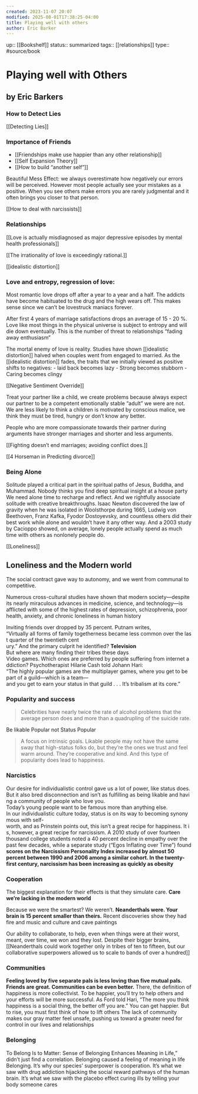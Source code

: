 ```yaml
---
created: 2023-11-07 20:07
modified: 2025-08-01T17:38:25-04:00
title: Playing well with others
author: Eric Barker
---
```

up::  [[Bookshelf]]
status:: summarized
tags:: [[relationships]]
type:: #source/book

# Playing well with Others
## by Eric Barkers


### How to Detect Lies
[[Detecting Lies]]
### Importance of Friends
- [[Friendships make use happier than any other relationship]]
- [[Self Expansion Theory]]
- [[How to build “another self”]]


Beautiful Mess Effect: we always overestimate how negatively our errors will be perceived. However most people actually see your mistakes as a positive. When you see others make errors you are rarely judgmental and it often brings you closer to that person.

[[How to deal with narcissists]]
### Relationships
[[Love is actually misdiagnosed as major depressive episodes by mental health professionals]]

[[The irrationality of love is exceedingly rational.]]

[[idealistic distortion]]

### Love and entropy, regression of love:
Most romantic love drops off after a year to a year and a half. The addicts have become habituated to the drug and the high wears off. This makes sense since we can’t be lovestruck maniacs forever.

After first 4 years of marriage satisfactions drops an average of 15 - 20 %.
Love like most things in the physical universe is subject to entropy and will die down eventually. This is the number of threat to relationships “fading away enthusiasm”


The mortal enemy of love is reality.
Studies have shown [[idealistic distortion]] halved when couples went from engaged to married.
As the  [[idealistic distortion]] fades, the traits that we initially viewed as positive shifts to negatives:
	- laid back becomes lazy
	- Strong becomes stubborn
	- Caring becomes clingy

[[Negative Sentiment Override]]

Treat your partner like a child, we create problems because always expect our partner to be a competent emotionally stable “adult” we were are not. We are less likely to think a children is motivated by conscious malice, we think they must be tired, hungry or don’t know any better.

People who are more compassionate towards their partner during arguments have stronger marriages and shorter and less arguments.

[[Fighting doesn’t end marriages; avoiding conflict does.]]

[[4 Horseman in Predicting divorce]]


### Being Alone

Solitude played a critical part in the spiritual paths of Jesus, Buddha, and Muhammad. Nobody thinks you find deep spiritual insight at a house party
We need alone time to recharge and reflect. And we rightfully associate solitude with creative breakthroughs. Isaac Newton discovered the law of gravity when he was isolated in Woolsthorpe during 1665, Ludwig von Beethoven, Franz Kafka, Fyodor Dostoyevsky, and countless others did their best work while alone and wouldn’t have it any other way.
And a 2003 study by Cacioppo showed, on average, lonely people actually spend as much time with others as nonlonely people do.

[[Loneliness]]
## Loneliness and the Modern world
The social contract gave way to autonomy, and we went from communal to competitive.

Numerous cross-cultural studies have shown that modern society—despite its nearly miraculous advances in medicine, science, and technology—is afflicted with some of the highest rates of depression, schizophrenia, poor health, anxiety, and chronic loneliness in human history

Inviting friends over dropped by 35 percent. Putnam writes, “Virtually all forms of family togetherness became less common over the last quarter of the twentieth cent ury.” And the primary culprit he identified? **Television**
But where are many finding their tribes these days Video games. Which ones are preferred by people suffering from internet addiction? Psychotherapist Hilarie Cash told Johann Hari: “The highly popular games are the multiplayer games, where you get to be part of a guild—which is a team—and you get to earn your status in that guild . . . It’s tribalism at its core.”


### Popularity and success

> Celebrities have nearly twice the rate of alcohol problems that the average person does and more than a quadrupling of the suicide rate.


Be likable Popular not Status Popular

> A focus on intrinsic goals. Likable people may not have the same sway that high-status folks do, but they’re the ones we trust and feel warm around. They’re cooperative and kind. And this type of popularity does lead to happiness.


### Narcistics

Our desire for individualistic control gave us a lot of power, like status does. But it also bred disconnection and isn’t as fulfilling as being likable and having a community of people who love you.
 
Today’s young people want to be famous more than anything else.
In our individualistic culture today, status is on its way to becoming synonymous with self-worth, and as Prinstein points out, this isn’t a great recipe for happiness. It is, however, a great recipe for narcissism.
A 2010 study of over fourteen thousand college students noted a 40 percent decline in empathy over the past few decades, while a separate study (“Egos Inflating over Time”) found **scores on the Narcissism Personality Index increased by almost 50 percent between 1990 and 2006 among a similar cohort. In the twenty-first century, narcissism has been increasing as quickly as obesity**


### Cooperation

The biggest explanation for their effects is that they simulate care. **Care we’re lacking in the modern world**

Because we were the smartest? We weren’t. **Neanderthals were. Your brain is 15 percent smaller than theirs.** Recent discoveries show they had fire and music and culture and cave paintings

Our ability to collaborate, to help, even when things were at their worst, meant, over time, we won and they lost. Despite their bigger brains, [[Neanderthals could work together only in tribes of ten to fifteen, but our collaborative superpowers allowed us to scale to bands of over a hundred]]

### Communities
**Feeling loved by five separate pals is less loving than five mutual pals. Friends are great. Communities can be even better.**
There, the definition of happiness is more collectivist. To be happier, you’ll try to help others and your efforts will be more successful. As Ford told Hari, “The more you think happiness is a social thing, the better off you are.” You can get happier. But to rise, you must first think of how to lift others
The lack of community makes our gray matter feel unsafe, pushing us toward a greater need for control in our lives and relationships

### Belonging
To Belong Is to Matter: Sense of Belonging Enhances Meaning in Life,” didn’t just find a correlation. Belonging caused a feeling of meaning in life
Belonging. It’s why our species’ superpower is cooperation. It’s what we saw with drug addiction hijacking the social reward pathways of the human brain. It’s what we saw with the placebo effect curing ills by telling your body someone cares
